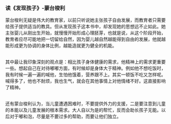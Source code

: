### 读《发现孩子》-蒙台梭利
蒙台梭利无疑是伟大的教育家，以前只听说她主张孩子自由发展，而教育者只需要给孩子提供适当的教具。但从发现孩子这本书中，却发现她的思想远不止如此。她主张婴儿从刚出生开始，就慢慢开始形成心理胚芽，也就是说，从这个阶段开始，教育者应尽可能地把一切留给自然，因为婴儿越自然越能得到自由的发展，他就越能形成更为协调的身体比例，越能造就更为健全的机能。<br><br>

其中最让我印象深刻的观点是：相比孩子身体健康的需求，他精神上的需求更重要一些。想起自己在对待嘟嘟方面，有时候却是身体大于精神。例如他不想吃饭时，我有时候一遍一遍的喊他，生怕他饿着，营养跟不上。其实一顿饭不吃又怎样呢。喊得多了，他也不耐烦，我也生气，就会在其他事情上对他情绪不好。这直接影响了精神。<br><br>

还有蒙台梭利认为，当儿童遭遇困难时，不要提供外力的支援，二是要注意到儿童的本能以及儿童发展的根本需求。大人自以为是的帮忙，反而会助长孩子无能。以后对于嘟和泡，尽量是不要过多的帮助，而要让他们独立。<br><br>